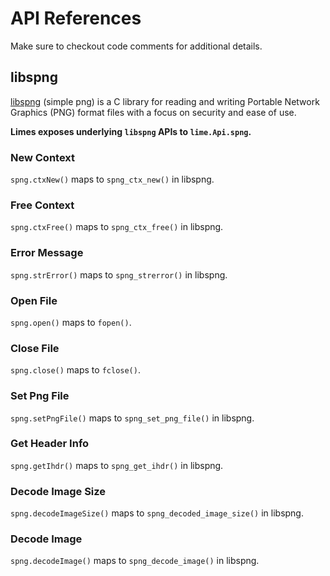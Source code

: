 # API References

Make sure to checkout code comments for additional details.

## libspng

[libspng](https://github.com/randy408/libspng/) (simple png) is a C library for reading and writing Portable Network Graphics (PNG) format files with a focus on security and ease of use.

**Limes exposes underlying `libspng` APIs to `lime.Api.spng`.**

### New Context

`spng.ctxNew()` maps to `spng_ctx_new()` in libspng.

### Free Context

`spng.ctxFree()` maps to `spng_ctx_free()` in libspng.

### Error Message

`spng.strError()` maps to `spng_strerror()` in libspng.

### Open File

`spng.open()` maps to `fopen()`.

### Close File

`spng.close()` maps to `fclose()`.

### Set Png File

`spng.setPngFile()` maps to `spng_set_png_file()` in libspng.

### Get Header Info

`spng.getIhdr()` maps to `spng_get_ihdr()` in libspng.

### Decode Image Size

`spng.decodeImageSize()` maps to `spng_decoded_image_size()` in libspng.

### Decode Image

`spng.decodeImage()` maps to `spng_decode_image()` in libspng.
